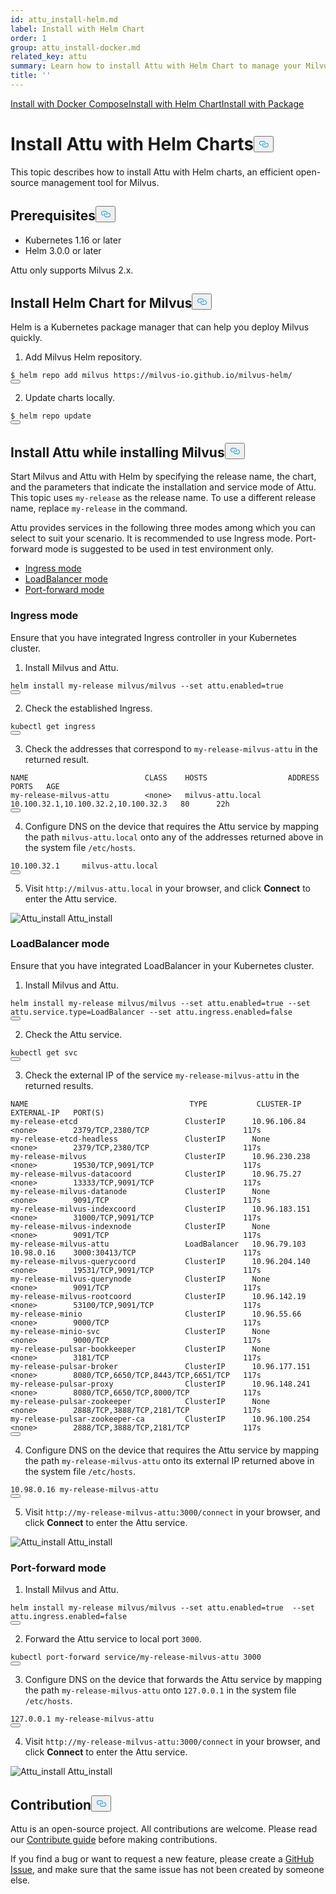 ```yaml
---
id: attu_install-helm.md
label: Install with Helm Chart
order: 1
group: attu_install-docker.md
related_key: attu
summary: Learn how to install Attu with Helm Chart to manage your Milvus service.
title: ''
---
```

<div class="tab-wrapper"><a href="/docs/pt/attu_install-docker.md" class=''>Install with Docker Compose</a><a href="/docs/pt/attu_install-helm.md" class='active '>Install with Helm Chart</a><a href="/docs/pt/attu_install-package.md" class=''>Install with Package</a></div>
<h1 id="Install-Attu-with-Helm-Charts" class="common-anchor-header">Install Attu with Helm Charts<button data-href="#Install-Attu-with-Helm-Charts" class="anchor-icon" translate="no">
      <svg translate="no"
        aria-hidden="true"
        focusable="false"
        height="20"
        version="1.1"
        viewBox="0 0 16 16"
        width="16"
      >
        <path
          fill="#0092E4"
          fill-rule="evenodd"
          d="M4 9h1v1H4c-1.5 0-3-1.69-3-3.5S2.55 3 4 3h4c1.45 0 3 1.69 3 3.5 0 1.41-.91 2.72-2 3.25V8.59c.58-.45 1-1.27 1-2.09C10 5.22 8.98 4 8 4H4c-.98 0-2 1.22-2 2.5S3 9 4 9zm9-3h-1v1h1c1 0 2 1.22 2 2.5S13.98 12 13 12H9c-.98 0-2-1.22-2-2.5 0-.83.42-1.64 1-2.09V6.25c-1.09.53-2 1.84-2 3.25C6 11.31 7.55 13 9 13h4c1.45 0 3-1.69 3-3.5S14.5 6 13 6z"
        ></path>
      </svg>
    </button></h1><p>This topic describes how to install Attu with Helm charts, an efficient open-source management tool for Milvus.</p>
<h2 id="Prerequisites" class="common-anchor-header">Prerequisites<button data-href="#Prerequisites" class="anchor-icon" translate="no">
      <svg translate="no"
        aria-hidden="true"
        focusable="false"
        height="20"
        version="1.1"
        viewBox="0 0 16 16"
        width="16"
      >
        <path
          fill="#0092E4"
          fill-rule="evenodd"
          d="M4 9h1v1H4c-1.5 0-3-1.69-3-3.5S2.55 3 4 3h4c1.45 0 3 1.69 3 3.5 0 1.41-.91 2.72-2 3.25V8.59c.58-.45 1-1.27 1-2.09C10 5.22 8.98 4 8 4H4c-.98 0-2 1.22-2 2.5S3 9 4 9zm9-3h-1v1h1c1 0 2 1.22 2 2.5S13.98 12 13 12H9c-.98 0-2-1.22-2-2.5 0-.83.42-1.64 1-2.09V6.25c-1.09.53-2 1.84-2 3.25C6 11.31 7.55 13 9 13h4c1.45 0 3-1.69 3-3.5S14.5 6 13 6z"
        ></path>
      </svg>
    </button></h2><ul>
<li>Kubernetes 1.16 or later</li>
<li>Helm 3.0.0 or later</li>
</ul>
<div class="alert note">
Attu only supports Milvus 2.x.
</div>
<h2 id="Install-Helm-Chart-for-Milvus" class="common-anchor-header">Install Helm Chart for Milvus<button data-href="#Install-Helm-Chart-for-Milvus" class="anchor-icon" translate="no">
      <svg translate="no"
        aria-hidden="true"
        focusable="false"
        height="20"
        version="1.1"
        viewBox="0 0 16 16"
        width="16"
      >
        <path
          fill="#0092E4"
          fill-rule="evenodd"
          d="M4 9h1v1H4c-1.5 0-3-1.69-3-3.5S2.55 3 4 3h4c1.45 0 3 1.69 3 3.5 0 1.41-.91 2.72-2 3.25V8.59c.58-.45 1-1.27 1-2.09C10 5.22 8.98 4 8 4H4c-.98 0-2 1.22-2 2.5S3 9 4 9zm9-3h-1v1h1c1 0 2 1.22 2 2.5S13.98 12 13 12H9c-.98 0-2-1.22-2-2.5 0-.83.42-1.64 1-2.09V6.25c-1.09.53-2 1.84-2 3.25C6 11.31 7.55 13 9 13h4c1.45 0 3-1.69 3-3.5S14.5 6 13 6z"
        ></path>
      </svg>
    </button></h2><p>Helm is a Kubernetes package manager that can help you deploy Milvus quickly.</p>
<ol>
<li>Add Milvus Helm repository.</li>
</ol>
<pre><code translate="no">$ helm repo <span class="hljs-keyword">add</span> milvus https:<span class="hljs-comment">//milvus-io.github.io/milvus-helm/</span>
<button class="copy-code-btn"></button></code></pre>
<ol start="2">
<li>Update charts locally.</li>
</ol>
<pre><code translate="no">$ helm repo update
<button class="copy-code-btn"></button></code></pre>
<h2 id="Install-Attu-while-installing-Milvus" class="common-anchor-header">Install Attu while installing Milvus<button data-href="#Install-Attu-while-installing-Milvus" class="anchor-icon" translate="no">
      <svg translate="no"
        aria-hidden="true"
        focusable="false"
        height="20"
        version="1.1"
        viewBox="0 0 16 16"
        width="16"
      >
        <path
          fill="#0092E4"
          fill-rule="evenodd"
          d="M4 9h1v1H4c-1.5 0-3-1.69-3-3.5S2.55 3 4 3h4c1.45 0 3 1.69 3 3.5 0 1.41-.91 2.72-2 3.25V8.59c.58-.45 1-1.27 1-2.09C10 5.22 8.98 4 8 4H4c-.98 0-2 1.22-2 2.5S3 9 4 9zm9-3h-1v1h1c1 0 2 1.22 2 2.5S13.98 12 13 12H9c-.98 0-2-1.22-2-2.5 0-.83.42-1.64 1-2.09V6.25c-1.09.53-2 1.84-2 3.25C6 11.31 7.55 13 9 13h4c1.45 0 3-1.69 3-3.5S14.5 6 13 6z"
        ></path>
      </svg>
    </button></h2><p>Start Milvus and Attu with Helm by specifying the release name, the chart, and the parameters that indicate the installation and service mode of Attu. This topic uses <code translate="no">my-release</code> as the release name. To use a different release name, replace <code translate="no">my-release</code> in the command.</p>
<p>Attu provides services in the following three modes among which you can select to suit your scenario. It is recommended to use Ingress mode. Port-forward mode is suggested to be used in test environment only.</p>
<ul>
<li><a href="#Ingress-mode">Ingress mode</a></li>
<li><a href="#LoadBalancer-mode">LoadBalancer mode</a></li>
<li><a href="#Port-forward-mode">Port-forward mode</a></li>
</ul>
<h3 id="Ingress-mode" class="common-anchor-header">Ingress mode</h3><div class="alert note">
Ensure that you have integrated Ingress controller in your Kubernetes cluster.
</div>
<ol>
<li>Install Milvus and Attu.</li>
</ol>
<pre><code translate="no">helm install my-release milvus/milvus --<span class="hljs-built_in">set</span> attu.enabled=<span class="hljs-literal">true</span>
<button class="copy-code-btn"></button></code></pre>
<ol start="2">
<li>Check the established Ingress.</li>
</ol>
<pre><code translate="no">kubectl <span class="hljs-keyword">get</span> ingress
<button class="copy-code-btn"></button></code></pre>
<ol start="3">
<li>Check the addresses that correspond to <code translate="no">my-release-milvus-attu</code> in the returned result.</li>
</ol>
<pre><code translate="no">NAME                          CLASS    HOSTS                  ADDRESS                               PORTS   AGE
my-release-milvus-attu        &lt;none&gt;   milvus-attu.local      10.100.32.1,10.100.32.2,10.100.32.3   80      22h
<button class="copy-code-btn"></button></code></pre>
<ol start="4">
<li>Configure DNS on the device that requires the Attu service by mapping the path <code translate="no">milvus-attu.local</code> onto any of the addresses returned above in the system file <code translate="no">/etc/hosts</code>.</li>
</ol>
<pre><code translate="no">10.100.32.1     milvus-attu.local
<button class="copy-code-btn"></button></code></pre>
<ol start="5">
<li>Visit <code translate="no">http://milvus-attu.local</code> in your browser, and click <strong>Connect</strong> to enter the Attu service.</li>
</ol>
<p>
  <span class="img-wrapper">
    <img translate="no" src="/docs/v2.0.x/assets/attu/insight_install.png" alt="Attu_install" class="doc-image" id="attu_install" />
    <span>Attu_install</span>
  </span>
</p>
<h3 id="LoadBalancer-mode" class="common-anchor-header">LoadBalancer mode</h3><p>Ensure that you have integrated LoadBalancer in your Kubernetes cluster.</p>
<ol>
<li>Install Milvus and Attu.</li>
</ol>
<pre><code translate="no">helm install my-release milvus/milvus --<span class="hljs-built_in">set</span> attu.enabled=<span class="hljs-literal">true</span> --<span class="hljs-built_in">set</span> attu.service.type=LoadBalancer --<span class="hljs-built_in">set</span> attu.ingress.enabled=<span class="hljs-literal">false</span>
<button class="copy-code-btn"></button></code></pre>
<ol start="2">
<li>Check the Attu service.</li>
</ol>
<pre><code translate="no">kubectl <span class="hljs-keyword">get</span> svc
<button class="copy-code-btn"></button></code></pre>
<ol start="3">
<li>Check the external IP of the service <code translate="no">my-release-milvus-attu</code> in the returned results.</li>
</ol>
<pre><code translate="no">NAME                                    TYPE           CLUSTER-IP      EXTERNAL-IP   PORT(S)
my-release-etcd                        ClusterIP      <span class="hljs-number">10.96</span><span class="hljs-number">.106</span><span class="hljs-number">.84</span>    &lt;none&gt;        <span class="hljs-number">2379</span>/TCP,<span class="hljs-number">2380</span>/TCP                     117s
my-release-etcd-headless               ClusterIP      <span class="hljs-literal">None</span>            &lt;none&gt;        <span class="hljs-number">2379</span>/TCP,<span class="hljs-number">2380</span>/TCP                     117s
my-release-milvus                      ClusterIP      <span class="hljs-number">10.96</span><span class="hljs-number">.230</span><span class="hljs-number">.238</span>   &lt;none&gt;        <span class="hljs-number">19530</span>/TCP,<span class="hljs-number">9091</span>/TCP                    117s
my-release-milvus-datacoord            ClusterIP      <span class="hljs-number">10.96</span><span class="hljs-number">.75</span><span class="hljs-number">.27</span>     &lt;none&gt;        <span class="hljs-number">13333</span>/TCP,<span class="hljs-number">9091</span>/TCP                    117s
my-release-milvus-datanode             ClusterIP      <span class="hljs-literal">None</span>            &lt;none&gt;        <span class="hljs-number">9091</span>/TCP                              117s
my-release-milvus-indexcoord           ClusterIP      <span class="hljs-number">10.96</span><span class="hljs-number">.183</span><span class="hljs-number">.151</span>   &lt;none&gt;        <span class="hljs-number">31000</span>/TCP,<span class="hljs-number">9091</span>/TCP                    117s
my-release-milvus-indexnode            ClusterIP      <span class="hljs-literal">None</span>            &lt;none&gt;        <span class="hljs-number">9091</span>/TCP                              117s
my-release-milvus-attu                 LoadBalancer   <span class="hljs-number">10.96</span><span class="hljs-number">.79</span><span class="hljs-number">.103</span>    <span class="hljs-number">10.98</span><span class="hljs-number">.0</span><span class="hljs-number">.16</span>    <span class="hljs-number">3000</span>:<span class="hljs-number">30413</span>/TCP                        117s
my-release-milvus-querycoord           ClusterIP      <span class="hljs-number">10.96</span><span class="hljs-number">.204</span><span class="hljs-number">.140</span>   &lt;none&gt;        <span class="hljs-number">19531</span>/TCP,<span class="hljs-number">9091</span>/TCP                    117s
my-release-milvus-querynode            ClusterIP      <span class="hljs-literal">None</span>            &lt;none&gt;        <span class="hljs-number">9091</span>/TCP                              117s
my-release-milvus-rootcoord            ClusterIP      <span class="hljs-number">10.96</span><span class="hljs-number">.142</span><span class="hljs-number">.19</span>    &lt;none&gt;        <span class="hljs-number">53100</span>/TCP,<span class="hljs-number">9091</span>/TCP                    117s
my-release-minio                       ClusterIP      <span class="hljs-number">10.96</span><span class="hljs-number">.55</span><span class="hljs-number">.66</span>     &lt;none&gt;        <span class="hljs-number">9000</span>/TCP                              117s
my-release-minio-svc                   ClusterIP      <span class="hljs-literal">None</span>            &lt;none&gt;        <span class="hljs-number">9000</span>/TCP                              117s
my-release-pulsar-bookkeeper           ClusterIP      <span class="hljs-literal">None</span>            &lt;none&gt;        <span class="hljs-number">3181</span>/TCP                              117s
my-release-pulsar-broker               ClusterIP      <span class="hljs-number">10.96</span><span class="hljs-number">.177</span><span class="hljs-number">.151</span>   &lt;none&gt;        <span class="hljs-number">8080</span>/TCP,<span class="hljs-number">6650</span>/TCP,<span class="hljs-number">8443</span>/TCP,<span class="hljs-number">6651</span>/TCP   117s
my-release-pulsar-proxy                ClusterIP      <span class="hljs-number">10.96</span><span class="hljs-number">.148</span><span class="hljs-number">.241</span>   &lt;none&gt;        <span class="hljs-number">8080</span>/TCP,<span class="hljs-number">6650</span>/TCP,<span class="hljs-number">8000</span>/TCP            117s
my-release-pulsar-zookeeper            ClusterIP      <span class="hljs-literal">None</span>            &lt;none&gt;        <span class="hljs-number">2888</span>/TCP,<span class="hljs-number">3888</span>/TCP,<span class="hljs-number">2181</span>/TCP            117s
my-release-pulsar-zookeeper-ca         ClusterIP      <span class="hljs-number">10.96</span><span class="hljs-number">.100</span><span class="hljs-number">.254</span>   &lt;none&gt;        <span class="hljs-number">2888</span>/TCP,<span class="hljs-number">3888</span>/TCP,<span class="hljs-number">2181</span>/TCP            117s
<button class="copy-code-btn"></button></code></pre>
<ol start="4">
<li>Configure DNS on the device that requires the Attu service by mapping the path <code translate="no">my-release-milvus-attu</code> onto its external IP returned above in the system file <code translate="no">/etc/hosts</code>.</li>
</ol>
<pre><code translate="no">10.98.0.16 my-release-milvus-attu
<button class="copy-code-btn"></button></code></pre>
<ol start="5">
<li>Visit <code translate="no">http://my-release-milvus-attu:3000/connect</code> in your browser, and click <strong>Connect</strong> to enter the Attu service.</li>
</ol>
<p>
  <span class="img-wrapper">
    <img translate="no" src="/docs/v2.0.x/assets/attu/insight_install.png" alt="Attu_install" class="doc-image" id="attu_install" />
    <span>Attu_install</span>
  </span>
</p>
<h3 id="Port-forward-mode" class="common-anchor-header">Port-forward mode</h3><ol>
<li>Install Milvus and Attu.</li>
</ol>
<pre><code translate="no">helm install my-release milvus/milvus --<span class="hljs-built_in">set</span> attu.enabled=<span class="hljs-literal">true</span>  --<span class="hljs-built_in">set</span> attu.ingress.enabled=<span class="hljs-literal">false</span>
<button class="copy-code-btn"></button></code></pre>
<ol start="2">
<li>Forward the Attu service to local port <code translate="no">3000</code>.</li>
</ol>
<pre><code translate="no">kubectl port-forward service/my-release-milvus-attu 3000
<button class="copy-code-btn"></button></code></pre>
<ol start="3">
<li>Configure DNS on the device that forwards the Attu service by mapping the path <code translate="no">my-release-milvus-attu</code> onto <code translate="no">127.0.0.1</code> in the system file <code translate="no">/etc/hosts</code>.</li>
</ol>
<pre><code translate="no">127.0.0.1 my-release-milvus-attu
<button class="copy-code-btn"></button></code></pre>
<ol start="4">
<li>Visit <code translate="no">http://my-release-milvus-attu:3000/connect</code> in your browser, and click <strong>Connect</strong> to enter the Attu service.</li>
</ol>
<p>
  <span class="img-wrapper">
    <img translate="no" src="/docs/v2.0.x/assets/attu/insight_install.png" alt="Attu_install" class="doc-image" id="attu_install" />
    <span>Attu_install</span>
  </span>
</p>
<h2 id="Contribution" class="common-anchor-header">Contribution<button data-href="#Contribution" class="anchor-icon" translate="no">
      <svg translate="no"
        aria-hidden="true"
        focusable="false"
        height="20"
        version="1.1"
        viewBox="0 0 16 16"
        width="16"
      >
        <path
          fill="#0092E4"
          fill-rule="evenodd"
          d="M4 9h1v1H4c-1.5 0-3-1.69-3-3.5S2.55 3 4 3h4c1.45 0 3 1.69 3 3.5 0 1.41-.91 2.72-2 3.25V8.59c.58-.45 1-1.27 1-2.09C10 5.22 8.98 4 8 4H4c-.98 0-2 1.22-2 2.5S3 9 4 9zm9-3h-1v1h1c1 0 2 1.22 2 2.5S13.98 12 13 12H9c-.98 0-2-1.22-2-2.5 0-.83.42-1.64 1-2.09V6.25c-1.09.53-2 1.84-2 3.25C6 11.31 7.55 13 9 13h4c1.45 0 3-1.69 3-3.5S14.5 6 13 6z"
        ></path>
      </svg>
    </button></h2><p>Attu is an open-source project. All contributions are welcome. Please read our <a href="https://github.com/zilliztech/attu">Contribute guide</a> before making contributions.</p>
<p>If you find a bug or want to request a new feature, please create a <a href="https://github.com/zilliztech/attu">GitHub Issue</a>, and make sure that the same issue has not been created by someone else.</p>
